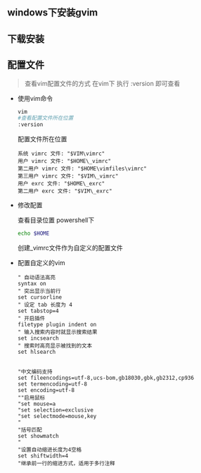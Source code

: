 ## windows下安装gvim

## 下载安装


## 配置文件


> 查看vim配置文件的方式 在vim下 执行 :version 即可查看

- 使用vim命令

    ```sh
    vim
    #查看配置文件所在位置
    :version
    ```
    配置文件所在位置
    ```
    系统 vimrc 文件: "$VIM\vimrc"
    用户 vimrc 文件: "$HOME\_vimrc"
    第二用户 vimrc 文件: "$HOME\vimfiles\vimrc"
    第三用户 vimrc 文件: "$VIM\_vimrc"
    用户 exrc 文件: "$HOME\_exrc"
    第二用户 exrc 文件: "$VIM\_exrc"
    ```

- 修改配置

    查看目录位置
    powershell下 
    ```sh    
    echo $HOME
    ```
    创建_vimrc文件作为自定义的配置文件

- 配置自定义的vim

    ```vim
    " 自动语法高亮
    syntax on 
    " 突出显示当前行
    set cursorline 
    " 设定 tab 长度为 4
    set tabstop=4 
    " 开启插件
    filetype plugin indent on 
    " 输入搜索内容时就显示搜索结果
    set incsearch 
    " 搜索时高亮显示被找到的文本
    set hlsearch 


    "中文编码支持
    set fileencodings=utf-8,ucs-bom,gb18030,gbk,gb2312,cp936
    set termencoding=utf-8
    set encoding=utf-8
    ""启用鼠标
    "set mouse=a
    "set selection=exclusive
    "set selectmode=mouse,key
    "
    "括号匹配
    set showmatch 
    "
    "设置自动缩进长度为4空格
    set shiftwidth=4
    "继承前一行的缩进方式，适用于多行注释
    ```